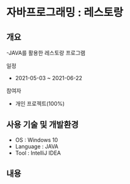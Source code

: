 # 자바프로그래밍 : 레스토랑
## 개요
-JAVA를 활용한 레스토랑 프로그램

일정
- 2021-05-03 ~ 2021-06-22

참여자
- 개인 프로젝트(100%)

## 사용 기술 및 개발환경
- OS : Windows 10
- Language : JAVA
- Tool : IntelliJ IDEA

## 내용
